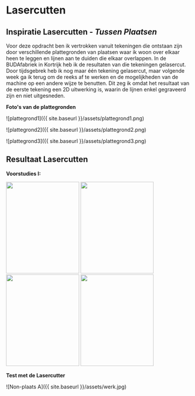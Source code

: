# Lasercutten

## **Inspiratie Lasercutten** - *Tussen Plaatsen*

Voor deze opdracht ben ik vertrokken vanuit tekeningen die ontstaan zijn door verschillende plattegronden van plaatsen waar ik woon over elkaar heen te leggen en lijnen aan te duiden die elkaar overlappen. In de BUDAfabriek in Kortrijk heb ik de resultaten van die tekeningen gelasercut. Door tijdsgebrek heb ik nog maar één tekening gelasercut, maar volgende week ga ik terug om de reeks af te werken en de mogelijkheden van de machine op een andere wijze te benutten. Dit zeg ik omdat het resultaat van de eerste tekening een 2D uitwerking is, waarin de lijnen enkel gegraveerd zijn en niet uitgesneden. 

**Foto's van de plattegronden**

![plattegrond1]({{ site.baseurl }}/assets/plattegrond1.png)

![plattegrond2]({{ site.baseurl }}/assets/plattegrond2.png)

![plattegrond3]({{ site.baseurl }}/assets/plattegrond3.png)


## Resultaat Lasercutten


**Voorstudies I:** 

<img src="https://lunadieleman.github.io/fabzero-LunaDieleman/assets/1.png" width="200" height="250" />
<img src="https://lunadieleman.github.io/fabzero-LunaDieleman/assets/2.png" width="200" height="250" />
<img src="https://lunadieleman.github.io/fabzero-LunaDieleman/assets/3.png" width="200" height="250" />
<img src="https://lunadieleman.github.io/fabzero-LunaDieleman/assets/5.png" width="200" height="250" />




**Test met de Lasercutter**

![Non-plaats A]({{ site.baseurl }}/assets/werk.jpg)

